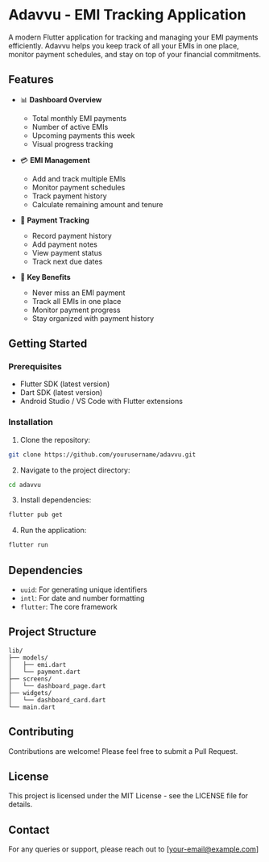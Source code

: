 # Adavvu - EMI Tracking Application

A modern Flutter application for tracking and managing your EMI payments efficiently. Adavvu helps you keep track of all your EMIs in one place, monitor payment schedules, and stay on top of your financial commitments.

## Features

- 📊 **Dashboard Overview**
  - Total monthly EMI payments
  - Number of active EMIs
  - Upcoming payments this week
  - Visual progress tracking

- 💳 **EMI Management**
  - Add and track multiple EMIs
  - Monitor payment schedules
  - Track payment history
  - Calculate remaining amount and tenure

- 📅 **Payment Tracking**
  - Record payment history
  - Add payment notes
  - View payment status
  - Track next due dates

- 🎯 **Key Benefits**
  - Never miss an EMI payment
  - Track all EMIs in one place
  - Monitor payment progress
  - Stay organized with payment history

## Getting Started

### Prerequisites

- Flutter SDK (latest version)
- Dart SDK (latest version)
- Android Studio / VS Code with Flutter extensions

### Installation

1. Clone the repository:
```bash
git clone https://github.com/yourusername/adavvu.git
```

2. Navigate to the project directory:
```bash
cd adavvu
```

3. Install dependencies:
```bash
flutter pub get
```

4. Run the application:
```bash
flutter run
```

## Dependencies

- `uuid`: For generating unique identifiers
- `intl`: For date and number formatting
- `flutter`: The core framework

## Project Structure

```
lib/
├── models/
│   ├── emi.dart
│   └── payment.dart
├── screens/
│   └── dashboard_page.dart
├── widgets/
│   └── dashboard_card.dart
└── main.dart
```

## Contributing

Contributions are welcome! Please feel free to submit a Pull Request.

## License

This project is licensed under the MIT License - see the LICENSE file for details.

## Contact

For any queries or support, please reach out to [your-email@example.com]
